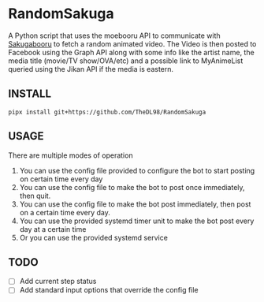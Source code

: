 # RandomSakuga
A Python script that uses the moebooru API to communicate with [Sakugabooru](https://www.sakugabooru.com) to fetch a random animated video. The Video is then posted to Facebook using the Graph API along with some info like the artist name, the media title (movie/TV show/OVA/etc) and a possible link to MyAnimeList queried using the Jikan API if the media is eastern.

## INSTALL
    pipx install git+https://github.com/TheDL98/RandomSakuga

## USAGE
There are multiple modes of operation
1. You can use the config file provided to configure the bot to start posting on certain time every day
2. You can use the config file to make the bot to post once immediately, then quit.
3. You can use the config file to make the bot post immediately, then post on a certain time every day.
4. You can use the provided systemd timer unit to make the bot post every day at a certain time
5. Or you can use the provided systemd service 


## TODO
- [ ] Add current step status
- [ ] Add standard input options that override the config file
